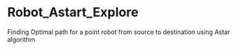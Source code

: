 # Robot_Astart_Explore
Finding Optimal path for a point robot from source to destination using Astar algorithm
